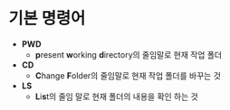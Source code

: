 # 기본 명령어

- **PWD**
  - **p**resent **w**orking **d**irectory의 줄임말로 현재 작업 폴더
- **CD**
  - **C**hange **F**older의 줄임말로 현재 작업 폴더를 바꾸는 것
- **LS**
  - **L**i**s**t의 줄임 말로 현재 폴더의 내용을 확인 하는 것 